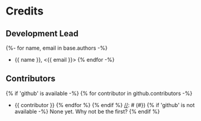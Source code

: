 [//]: # ({# pkglts, doc)
# Credits

## Development Lead

{%- for name, email in base.authors -%}
* {{ name }}, <{{ email }}>
{% endfor -%}

## Contributors

{% if 'github' is available -%}
{% for contributor in github.contributors -%}
* {{ contributor }}
{% endfor %}
{% endif %}
[//]: # (#})
{% if 'github' is not available -%}
None yet. Why not be the first?
{% endif %}
